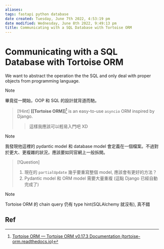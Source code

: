 ```yaml
---
aliases: 
tags: fastapi python database 
date created: Tuesday, June 7th 2022, 4:53:19 pm
date modified: Wednesday, June 8th 2022, 9:49:13 pm
title: Communicating with a SQL Database with Tortoise ORM
---
```


# Communicating with a SQL Database with Tortoise ORM

We want to abstract the operation the the SQL and only deal with proper objects from programming language.

> [!Note]
> 畢竟從一開始，OOP 和 SQL 的設計就背道而馳。

> [!Hint]
> **[[Tortoise ORM]]**[^1] is an easy-to-use `asyncio` ORM inspired by Django.
> > 這樣我應該可以輕易入門吧 XD

> [!Note]
> 我發現他這裡的 pydantic model 和 database model 會定義在一個檔案。不過對於更大、更複雜的狀況，應該要如同官網上一般拆開。

> [!Question]
> 1. 現在的 `partialUpdate` 幾乎要重寫整個 model, 應該會有更好的方法？
> 2. Pydantic model 和 ORM model 需要大量重複 (這點 Django 已經自動完成了)

> [!Note]
> Tortoise ORM 的 chain query 仍有 type hint(SQLAlchemy 就沒有), 真不錯


## Ref

[^1]: [Tortoise ORM — Tortoise ORM v0.17.3 Documentation (tortoise-orm.readthedocs.io)](https://tortoise-orm.readthedocs.io/en/latest/)